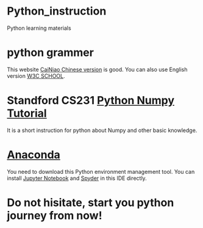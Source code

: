 # Python_instruction
Python learning materials

# python grammer
This website [CaiNiao Chinese version](https://www.runoob.com/python3/python3-tutorial.html) is good. You can also use English version [W3C SCHOOL](https://www.w3schools.com/python/).

# Standford CS231 [Python Numpy Tutorial](https://cs231n.github.io/python-numpy-tutorial/)
It is a short instruction for python about Numpy and other basic knowledge.

# [Anaconda](https://www.anaconda.com/products/individual)
You need to download this Python environment management tool. You can install [Jupyter Notebook](https://jupyter.org/) and [Spyder](https://www.spyder-ide.org/) in this IDE directly.

# Do not hisitate, start you python journey from now!

